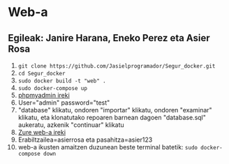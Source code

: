 
# Web-a

## Egileak: Janire Harana, Eneko Perez eta Asier Rosa

1. `git clone https://github.com/Jasielprogramador/Segur_docker.git`
2. `cd Segur_docker`
3. `sudo docker build -t "web" .`
4. `sudo docker-compose up`
5. [phpmyadmin ireki](http://localhost:8890)
6. User="admin" password="test"
7. "database" klikatu, ondoren "importar" klikatu, ondoren "examinar" klikatu, eta klonatutako repoaren barnean dagoen "database.sql" aukeratu, azkenik "continuar" klikatu
8. [Zure web-a ireki](http://localhost:81)
9. Erabiltzailea=asierrosa eta pasahitza=asier123
10. web-a ikusten amaitzen duzunean beste terminal batetik: `sudo docker-compose down`
